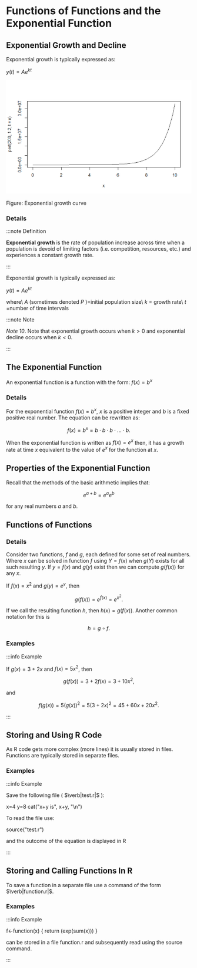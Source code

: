 # Functions of Functions and the Exponential Function

## Exponential Growth and Decline

Exponential growth is typically expressed as:

$y(t)=Ae^{kt}$

![Fig. 12](../media/9_1_Exponential_growth_and_decline.png)

Figure: Exponential growth curve

### Details

:::note Definition

**Exponential growth** is the rate of population increase across time when a population is devoid of limiting factors (i.e. competition, resources, etc.) and experiences a constant growth rate.

:::

Exponential growth is typically expressed as:

$y(t)=Ae^{kt}$

where\ $A$ (sometimes denoted $P$ )=initial population size\ $k$ = growth rate\ $t$ =number of time intervals

:::note Note

*Note 10*.
Note that exponential growth occurs when $k>0$ and exponential decline occurs when $k<0$.

:::

## The Exponential Function

An exponential function is a function with the form: $f(x)=b^x$

### Details

For the exponential function $f(x)=b^x$, $x$ is a positive integer and $b$ is a fixed positive real number.
The equation can be rewritten as:

$$f(x)=b^x=b\cdot b \cdot b \cdot \dots \cdot b.$$

When the exponential function is written as $f(x)=e^x$ then, it has a growth rate at time $x$ equivalent to the value of $e^x$ for the function at $x$.

## Properties of the Exponential Function

Recall that the methods of the basic arithmetic implies that:

$$e^{a+b} = e^a e^b$$

for any real numbers $a$ and $b$.

## Functions of Functions

### Details

Consider two functions, $f$ and $g$, each defined for some set of real numbers.
Where $x$ can be solved in function $f$ using $Y = f(x)$ when $g(Y)$ exists for all such resulting $y$.
If $y = f(x)$ and $g(y)$ exist then we can compute $g(f(x))$ for any $x$.

If $f(x) = {x}^2$ and $g(y)= {e}^y$, then

$$g(f(x))= {e}^{f(x)} = {e}^{x^2}.$$

If we call the resulting function $h$, then $h(x) = g(f(x))$.
Another common notation for this is

$$h = g\circ f.$$

### Examples

:::info Example

If $g(x)= {3}+ {2}x$ and $f(x) = {5}{x}^2$, then

$$g(f(x)) = {3} +{2} f(x) = {3} +{10x}^2,$$

and

$$f(g(x)) = {5}{(g(x))}^2 = {5}{({3}+{2x})}^2 = {45}+{60x}+{20x}^2.$$

:::

## Storing and Using R Code

As R code gets more complex (more lines) it is usually stored in files.
Functions are typically stored in separate files.

### Examples

:::info Example

Save the following file ( $\verb|test.r|$ ):

x=4 y=8 cat("x+y is", x+y, "\n")

To read the file use:

source("test.r")

and the outcome of the equation is displayed in R

:::

## Storing and Calling Functions In R

To save a function in a separate file use a command of the form $\verb|function.r|$.

### Examples

:::info Example

f<-function(x) { return (exp(sum(x))) }

can be stored in a file function.r and subsequently read using the source command.

:::
